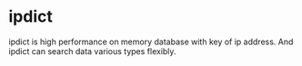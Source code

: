 # ipdict
ipdict is high performance on memory database with key of ip address.
And ipdict can search data various types flexibly.

